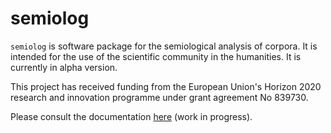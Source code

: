 # semiolog

`semiolog` is software package for the semiological analysis of corpora. It is intended for the use of the scientific community in the humanities. It is currently in alpha version.

This project has received funding from the European Union's Horizon 2020 research and innovation programme under grant agreement No 839730.

Please consult the documentation [here](https://semiolog.readthedocs.io) (work in progress).

<!-- # Basic Procedures

The corresponding files can be found in the `scripts` folder in the project's repository.

## Initialization

`01_create_empty_project.py`

    import semiolog as slg

    # Replace "my_model" with the name of your project 
    semiotic = slg.Cenematic("my_model")

    # Enter "Y" when prompted to create the model folder

## Corpus Building

`02_build_corpus.py`

    # Before running this script:

    # - Go through all the configurations in '/[my_model]/config.json' to modify default values according to your preferences for your model

    # - Place the corresponding txt file of the corpus in '/[my_model]/corpus/original'
    
    import semiolog as slg

    semiotic = slg.Cenematic("my_model")
    
    semiotic.corpus.build(
        save = True,
        )

## Vocabulary Building

`03_build_vocabulary.py`

    # Warning, the building of the vocabulary can be a computationally expensive task and take a considerable amount of time

    import semiolog as slg

    semiotic = slg.Cenematic("my_model")

    semiotic.vocab.build(
        save = True,
        parallel = True,
        )

## Syntagmatic Analysis

`04_build_syntagmas.py`

    import semiolog as slg
    
    semiotic = slg.Cenematic("my_model")
    
    semiotic.syntagmatic.build()


## Paradigmatic Analysis

`05_build_paradigmatizer.py`

    import semiolog as slg

    semiotic = slg.Cenematic("hf_tokenizers")

    semiotic.paradigmatic.build() -->